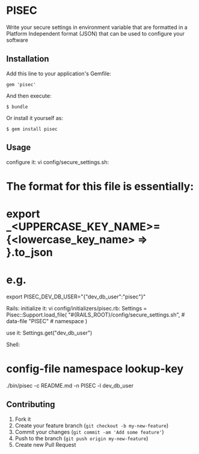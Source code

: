 # PISEC

Write your secure settings in environment variable that are formatted in a Platform Independent format (JSON) that can be used to configure your software

## Installation

Add this line to your application's Gemfile:

    gem 'pisec'

And then execute:

    $ bundle

Or install it yourself as:

    $ gem install pisec

## Usage

configure it:
  vi config/secure_settings.sh:
  # The format for this file is essentially:
  # export <NAMESPACE>_<UPPERCASE_KEY_NAME>={<lowercase_key_name> => <val>}.to_json
  # e.g.
  export PISEC_DEV_DB_USER="{\"dev_db_user\":\"pisec\"}"

Rails:
initialize it:
  vi config/initializers/pisec.rb:
    Settings = Pisec::Support.load_file(
     "#{RAILS_ROOT}/config/secure_settings.sh", # data-file
     "PISEC" # namespace
    )

use it:
  Settings.get("dev_db_user")

Shell:
  #            config-file   namespace lookup-key
  ./bin/pisec -c README.md  -n PISEC  -l dev_db_user

## Contributing

1. Fork it
2. Create your feature branch (`git checkout -b my-new-feature`)
3. Commit your changes (`git commit -am 'Add some feature'`)
4. Push to the branch (`git push origin my-new-feature`)
5. Create new Pull Request

